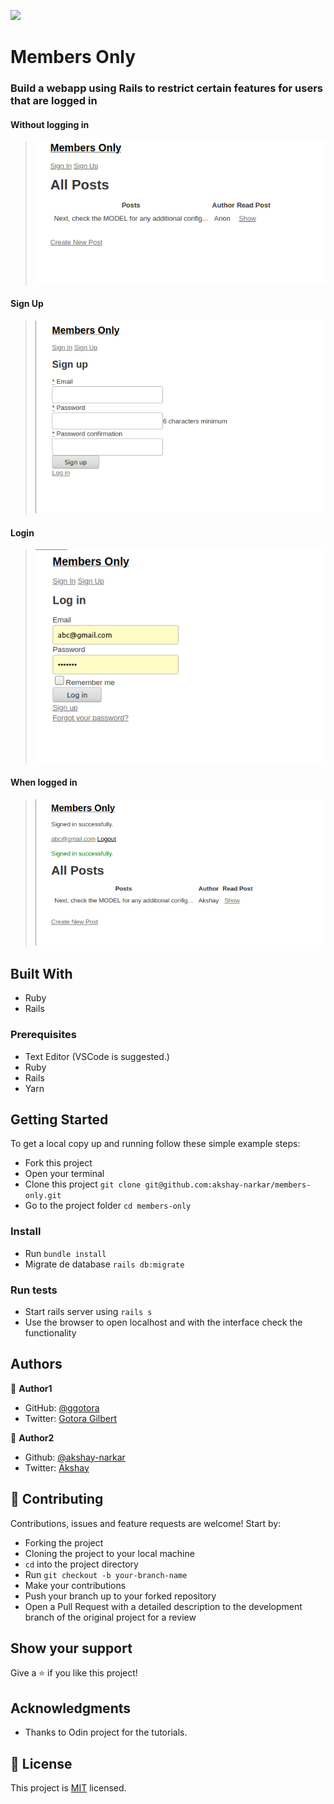![](https://img.shields.io/badge/Microverse-blueviolet)

# Members Only

### Build a webapp using Rails to restrict certain features for users that are logged in

#### Without logging in

> ![screenshot](/membersonly.png)

#### Sign Up

> ![screenshot](/signup.png)

#### Login

> ![screenshot](/login.png)

#### When logged in

> ![screenshot](/members.png)

## Built With

- Ruby
- Rails

### Prerequisites

- Text Editor (VSCode is suggested.)
- Ruby
- Rails
- Yarn

## Getting Started

To get a local copy up and running follow these simple example steps:

- Fork this project
- Open your terminal
- Clone this project `git clone git@github.com:akshay-narkar/members-only.git`
- Go to the project folder `cd members-only`

### Install

- Run `bundle install`
- Migrate de database `rails db:migrate`

### Run tests

- Start rails server using `rails s`
- Use the browser to open localhost and with the interface check the functionality

## Authors

👤 **Author1**

- GitHub: [@ggotora](https://github.com/ggotora)
- Twitter: [Gotora Gilbert](https://www.twitter.com/gotora_gilbert)

👤 **Author2**

- Github: [@akshay-narkar](https://github.com/akshay-narkar)
- Twitter: [Akshay](https://www.twitter.com/akidoit)

## 🤝 Contributing

Contributions, issues and feature requests are welcome! Start by:

- Forking the project
- Cloning the project to your local machine
- `cd` into the project directory
- Run `git checkout -b your-branch-name`
- Make your contributions
- Push your branch up to your forked repository
- Open a Pull Request with a detailed description to the development branch of the original project for a review

## Show your support

Give a ⭐️ if you like this project!

## Acknowledgments

- Thanks to Odin project for the tutorials.

## 📝 License

This project is [MIT](LICENSE) licensed.
